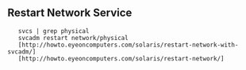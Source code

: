 ## Restart Network Service
```
   svcs | grep physical
   svcadm restart network/physical
   [http://howto.eyeoncomputers.com/solaris/restart-network-with-svcadm/]
   [http://howto.eyeoncomputers.com/solaris/restart-network/]
```
